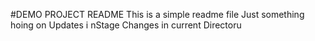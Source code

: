 #DEMO PROJECT README
This is a simple readme file
Just something hoing on
Updates i nStage
Changes in current Directoru


